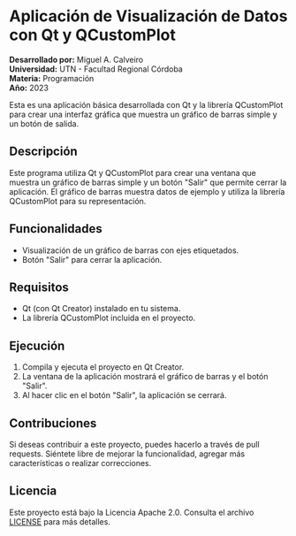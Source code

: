 # Aplicación de Visualización de Datos con Qt y QCustomPlot

**Desarrollado por:** Miguel A. Calveiro  
**Universidad:** UTN - Facultad Regional Córdoba  
**Materia:** Programación  
**Año:** 2023  

Esta es una aplicación básica desarrollada con Qt y la librería QCustomPlot para crear una interfaz gráfica que muestra un gráfico de barras simple y un botón de salida.

## Descripción

Este programa utiliza Qt y QCustomPlot para crear una ventana que muestra un gráfico de barras simple y un botón "Salir" que permite cerrar la aplicación. El gráfico de barras muestra datos de ejemplo y utiliza la librería QCustomPlot para su representación.

## Funcionalidades

- Visualización de un gráfico de barras con ejes etiquetados.
- Botón "Salir" para cerrar la aplicación.

## Requisitos

- Qt (con Qt Creator) instalado en tu sistema.
- La librería QCustomPlot incluida en el proyecto.

## Ejecución

1. Compila y ejecuta el proyecto en Qt Creator.
2. La ventana de la aplicación mostrará el gráfico de barras y el botón "Salir".
3. Al hacer clic en el botón "Salir", la aplicación se cerrará.

## Contribuciones

Si deseas contribuir a este proyecto, puedes hacerlo a través de pull requests. Siéntete libre de mejorar la funcionalidad, agregar más características o realizar correcciones.

## Licencia

Este proyecto está bajo la Licencia Apache 2.0. Consulta el archivo [LICENSE](LICENSE) para más detalles.
